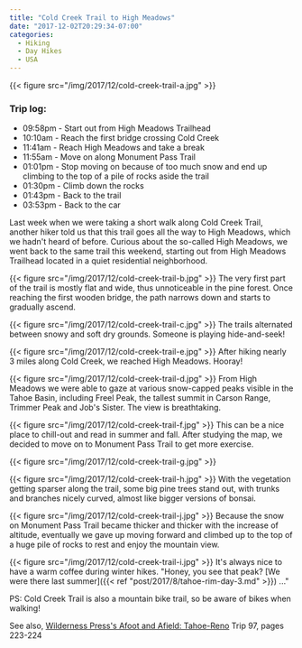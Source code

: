 ```yaml
---
title: "Cold Creek Trail to High Meadows"
date: "2017-12-02T20:29:34-07:00"
categories:
  - Hiking
  - Day Hikes
  - USA
---
```


{{< figure src="/img/2017/12/cold-creek-trail-a.jpg" >}}

### Trip log:
* 09:58pm - Start out from High Meadows Trailhead
* 10:10am - Reach the first bridge crossing Cold Creek
* 11:41am - Reach High Meadows and take a break
* 11:55am - Move on along Monument Pass Trail
* 01:01pm - Stop moving on because of too much snow and end up climbing to the top of a pile of rocks aside the trail
* 01:30pm - Climb down the rocks
* 01:43pm - Back to the trail
* 03:53pm - Back to the car

<!--more-->

Last week when we were taking a short walk along Cold Creek Trail, another hiker told us that this trail goes all the way to High Meadows, which we hadn't heard of before. Curious about the so-called High Meadows, we went back to the same trail this weekend, starting out from High Meadows Trailhead located in a quiet residential neighborhood.

{{< figure src="/img/2017/12/cold-creek-trail-b.jpg" >}}
The very first part of the trail is mostly flat and wide, thus unnoticeable in the pine forest. Once reaching the first wooden bridge, the path narrows down and starts to gradually ascend.

{{< figure src="/img/2017/12/cold-creek-trail-c.jpg" >}}
The trails alternated between snowy and soft dry grounds. Someone is playing hide-and-seek!

{{< figure src="/img/2017/12/cold-creek-trail-e.jpg" >}}
After hiking nearly 3 miles along Cold Creek, we reached High Meadows. Hooray!

{{< figure src="/img/2017/12/cold-creek-trail-d.jpg" >}}
From High Meadows we were able to gaze at various snow-capped peaks visible in the  Tahoe Basin, including Freel Peak, the tallest summit in Carson Range, Trimmer Peak and Job's Sister. The view is breathtaking.

{{< figure src="/img/2017/12/cold-creek-trail-f.jpg" >}}
This can be a nice place to chill-out and read in summer and fall.  After studying the map, we decided to move on to Monument Pass Trail to get more exercise.

{{< figure src="/img/2017/12/cold-creek-trail-g.jpg" >}}

{{< figure src="/img/2017/12/cold-creek-trail-h.jpg" >}}
With the vegetation getting sparser along the trail, some big pine trees stand out, with trunks and branches nicely curved, almost like bigger versions of bonsai.

{{< figure src="/img/2017/12/cold-creek-trail-j.jpg" >}}
Because the snow on Monument Pass Trail became thicker and thicker with the increase of altitude, eventually we gave up moving forward and climbed up to the top of a huge pile of rocks to rest and enjoy the mountain view.

{{< figure src="/img/2017/12/cold-creek-trail-i.jpg" >}}
It's always nice to have a warm coffee during winter hikes. "Honey, you see that peak? [We were there last summer]({{< ref "post/2017/8/tahoe-rim-day-3.md" >}}) ..."

PS: Cold Creek Trail is also a mountain bike trail, so be aware of bikes when walking!

See also, [Wilderness Press's Afoot and Afield: Tahoe-Reno](https://www.amazon.com/Afoot-Afield-Tahoe-Reno-Spectacular-Outings/dp/089997791X) Trip 97, pages 223-224
